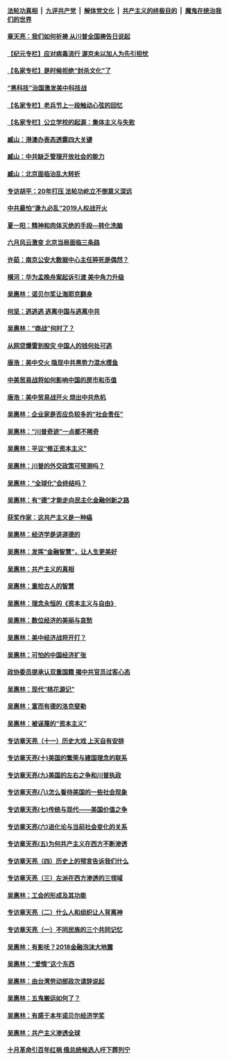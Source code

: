 

####  [法轮功真相](../../../../basic/blob/master/README.md?t=04062201) &nbsp;|&nbsp; [九评共产党](../../../../9ping.md/blob/master/README.md?t=04062201) &nbsp;|&nbsp; [解体党文化](../../../../jtdwh.md/blob/master/README.md?t=04062201)  &nbsp;|&nbsp; [共产主义的终极目的](../../../../gczydzjmd.md/blob/master/README.md?t=04062201) &nbsp;|&nbsp; [魔鬼在统治我们的世界](../../../../mgztzwmdsj.md/blob/master/README.md?t=04062201) 

#### [章天亮：我们如何祈祷 从川普全国祷告日说起](../pages/nsc423/n11944627.md?t=04062201) 

#### [【纪元专栏】应对病毒流行 渥京未以加人为先引担忧](../pages/nsc423/n11875714.md?t=04062201) 

#### [【名家专栏】是时候拒绝“封杀文化”了](../pages/nsc423/n11814093.md?t=04062201) 

#### [“黑科技”治国激发美中科技战](../pages/nsc423/n11638056.md?t=04062201) 

#### [【名家专栏】老兵节上一段触动心弦的回忆](../pages/nsc423/n11646016.md?t=04062201) 

#### [【名家专栏】公立学校的起源：集体主义与失败](../pages/nsc423/n11601833.md?t=04062201) 

#### [臧山：港澳办表态透露四大关键](../pages/nsc423/n11421628.md?t=04062201) 

#### [臧山：中共缺乏管理开放社会的能力](../pages/nsc423/n11407457.md?t=04062201) 

#### [臧山：北京面临治乱大转折](../pages/nsc423/n11406895.md?t=04062201) 

#### [专访胡平：20年打压 法轮功屹立不倒意义深远](../pages/nsc423/n11398800.md?t=04062201) 

#### [中共最怕“逢九必乱”2019人权战开火](../pages/nsc423/n11385248.md?t=04062201) 

#### [夏一阳：精神和肉体灭绝的手段—转化洗脑](../pages/nsc423/n11368250.md?t=04062201) 

#### [六月风云激变 北京当局面临三条路](../pages/nsc423/n11313668.md?t=04062201) 

#### [许茹：南京公安大数据中心主任猝死是偶然？](../pages/nsc423/n11064744.md?t=04062201) 

#### [横河：华为孟晚舟案起诉引渡 美中角力升级](../pages/nsc423/n11027230.md?t=04062201) 

#### [吴惠林：诺贝尔奖让海耶克翻身](../pages/nsc423/n10890049.md?t=04062201) 

#### [何坚：逃逃逃 逃离中国与逃离中共](../pages/nsc423/n10592891.md?t=04062201) 

#### [吴惠林：“商战”何时了？](../pages/nsc423/n10573558.md?t=04062201) 

#### [从网贷爆雷到股灾 中国人的钱何处可逃](../pages/nsc423/n10572800.md?t=04062201) 

#### [唐浩：美中交火 隐现中共黑势力混水摸鱼](../pages/nsc423/n10544040.md?t=04062201) 

#### [中美贸易战将如何影响中国的房市和币值](../pages/nsc423/n10543697.md?t=04062201) 

#### [唐浩：美中贸易战开火 烧出中共危机](../pages/nsc423/n10540126.md?t=04062201) 

#### [吴惠林：企业家是否应负较多的“社会责任”](../pages/nsc423/n10535022.md?t=04062201) 

#### [吴惠林：“川普奇迹”一点都不稀奇](../pages/nsc423/n10512808.md?t=04062201) 

#### [吴惠林：平议“修正资本主义”](../pages/nsc423/n10495724.md?t=04062201) 

#### [吴惠林：川普的外交政策可预测吗？](../pages/nsc423/n10462387.md?t=04062201) 

#### [吴惠林：“全球化”会终结吗？](../pages/nsc423/n10452838.md?t=04062201) 

#### [吴惠林：有“德”才能走向民主化金融创新之路](../pages/nsc423/n10432292.md?t=04062201) 

#### [获奖作家：这共产主义是一种癌](../pages/nsc423/n10431541.md?t=04062201) 

#### [吴惠林：经济学是讲道德的](../pages/nsc423/n10398014.md?t=04062201) 

#### [吴惠林：发挥“金融智慧”，让人生更美好](../pages/nsc423/n10375019.md?t=04062201) 

#### [吴惠林：共产主义的真相](../pages/nsc423/n10351394.md?t=04062201) 

#### [吴惠林：重拾古人的智慧](../pages/nsc423/n10337691.md?t=04062201) 

#### [吴惠林：理念永恒的《资本主义与自由》](../pages/nsc423/n10316274.md?t=04062201) 

#### [吴惠林：数位经济的美丽与哀愁](../pages/nsc423/n10292946.md?t=04062201) 

#### [吴惠林：美中经济战将开打？](../pages/nsc423/n10258825.md?t=04062201) 

#### [吴惠林：可怕的中国经济扩张](../pages/nsc423/n10219147.md?t=04062201) 

#### [政协委员提承认双重国籍 揭中共官员过客心态](../pages/nsc423/n10208809.md?t=04062201) 

#### [吴惠林：现代“桃花源记”](../pages/nsc423/n10185234.md?t=04062201) 

#### [吴惠林：富而有德的洛克斐勒](../pages/nsc423/n10142264.md?t=04062201) 

#### [吴惠林：被诬蔑的“资本主义”](../pages/nsc423/n10124816.md?t=04062201) 

#### [专访章天亮（十一）历史大戏 上天自有安排](../pages/nsc423/n10094905.md?t=04062201) 

#### [专访章天亮(十)美国的繁荣与建国理念的联系](../pages/nsc423/n10094899.md?t=04062201) 

#### [专访章天亮(九)美国的左右之争和川普执政](../pages/nsc423/n10094889.md?t=04062201) 

#### [专访章天亮(八)怎么看待美国的一些社会现象](../pages/nsc423/n10094857.md?t=04062201) 

#### [专访章天亮(七)传统与现代——美国价值之争](../pages/nsc423/n10093140.md?t=04062201) 

#### [专访章天亮(六)进化论与当前社会变化的关系](../pages/nsc423/n10092036.md?t=04062201) 

#### [专访章天亮(五)为何共产主义在西方不断渗透](../pages/nsc423/n10083620.md?t=04062201) 

#### [专访章天亮（四）历史上的预言告诉我们什么](../pages/nsc423/n10083606.md?t=04062201) 

#### [专访章天亮（三）左派在西方渗透的三领域](../pages/nsc423/n10081115.md?t=04062201) 

#### [吴惠林：工会的形成及其功能](../pages/nsc423/n10080633.md?t=04062201) 

#### [专访章天亮（二）什么人和组织让人背离神](../pages/nsc423/n10076637.md?t=04062201) 

#### [专访章天亮（一）不同民族的三个共同记忆](../pages/nsc423/n10074188.md?t=04062201) 

#### [吴惠林：有影呒？2018金融泡沫大地震](../pages/nsc423/n10040534.md?t=04062201) 

#### [吴惠林：“爱情”这个东西](../pages/nsc423/n10019423.md?t=04062201) 

#### [吴惠林：由台湾劳动部政次请辞说起](../pages/nsc423/n9979679.md?t=04062201) 

#### [吴惠林：五鬼搬运如何了？](../pages/nsc423/n9925338.md?t=04062201) 

#### [吴惠林：有感于本年诺贝尔经济学奖](../pages/nsc423/n9871883.md?t=04062201) 

#### [吴惠林：共产主义渗透全球](../pages/nsc423/n9812748.md?t=04062201) 

#### [十月革命引百年红祸 俄总统候选人吁下葬列宁](../pages/nsc423/n9810182.md?t=04062201) 

